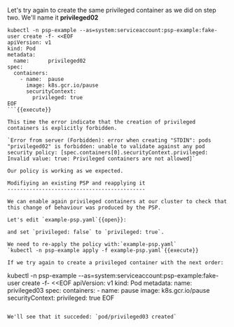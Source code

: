 Let's try again to create the same privileged container as we did on step two. We'll name it  __privileged02__

```
kubectl -n psp-example --as=system:serviceaccount:psp-example:fake-user create -f- <<EOF
apiVersion: v1
kind: Pod
metadata:
  name:      privileged02
spec:
  containers:
    - name:  pause
      image: k8s.gcr.io/pause
      securityContext:
        privileged: true
EOF
```{{execute}}

This time the error indicate that the creation of privileged containers is explicitly forbidden.

`Error from server (Forbidden): error when creating "STDIN": pods "privileged02" is forbidden: unable to validate against any pod security policy: [spec.containers[0].securityContext.privileged: Invalid value: true: Privileged containers are not allowed]`

Our policy is working as we expected.

Modifiying an existing PSP and reapplying it
--------------------------------------------

We can enable again privileged containers at our cluster to check that this change of behaviour was produced by the PSP.

Let's edit `example-psp.yaml`{{open}}:

and set `privileged: false` to `privileged: true`.

We need to re-apply the policy with:`example-psp.yaml`
`kubectl -n psp-example apply -f example-psp.yaml`{{execute}}

If we try again to create a privileged container with the next order:

```
kubectl -n psp-example --as=system:serviceaccount:psp-example:fake-user create -f- <<EOF
apiVersion: v1
kind: Pod
metadata:
  name:      privileged03
spec:
  containers:
    - name:  pause
      image: k8s.gcr.io/pause
      securityContext:
        privileged: true
EOF
```{{execute}}

We'll see that it succeded: `pod/privileged03 created`
